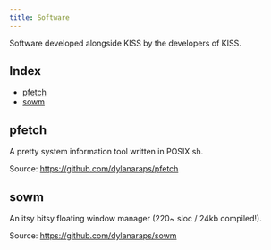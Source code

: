 ```yaml
---
title: Software
---
```


Software developed alongside KISS by the developers of KISS.

## Index

<!-- vim-markdown-toc GFM -->

* [pfetch](#pfetch)
* [sowm](#sowm)

<!-- vim-markdown-toc -->


## pfetch

A pretty system information tool written in POSIX sh.

Source: <https://github.com/dylanaraps/pfetch>

## sowm

An itsy bitsy floating window manager (220~ sloc / 24kb compiled!).

Source: <https://github.com/dylanaraps/sowm>
